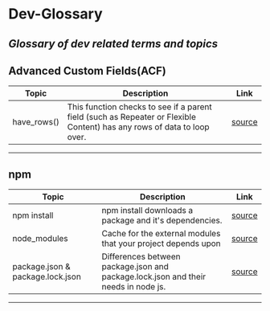 # Dev-Glossary
*Glossary of dev related terms and topics*
---
## Advanced Custom Fields(ACF)
| Topic | Description | Link |
| ----------- | ----------- | ----------- |
| have_rows() | This function checks to see if a parent field (such as Repeater or Flexible Content) has any rows of data to loop over. | [source](https://www.advancedcustomfields.com/resources/have_rows/) |
---
## npm
| Topic | Description | Link |
| ----------- | ----------- | ----------- |
| npm install | npm install downloads a package and it's dependencies. | [source](https://www.stackchief.com/tutorials/npm%20install%20%7C%20how%20it%20works) |
| node_modules | Cache for the external modules that your project depends upon | [source](https://stackoverflow.com/a/63294579) |
| package.json & package.lock.json | Differences between package.json and package.lock.json and their needs in node js. | [source](https://www.geeksforgeeks.org/difference-between-package-json-and-package-lock-json-files/) |
---
